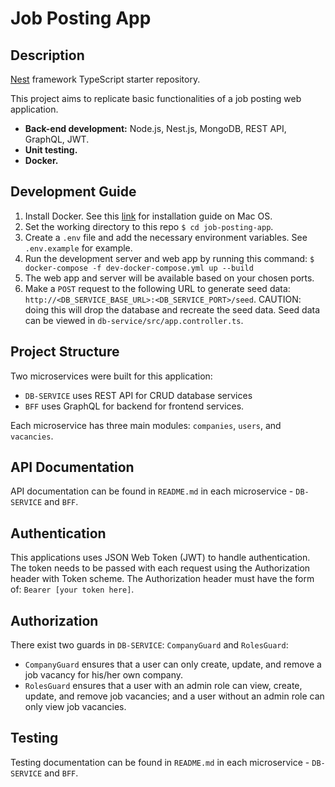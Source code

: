 # Job Posting App

## Description
[Nest](https://github.com/nestjs/nest) framework TypeScript starter repository.

This project aims to replicate basic functionalities of a job posting web application.
- **Back-end development:** Node.js, Nest.js, MongoDB, REST API, GraphQL, JWT.
- **Unit testing.**
- **Docker.**

## Development Guide
1. Install Docker. See this [link](https://docs.docker.com/docker-for-mac/install/) for installation guide on Mac OS.
2. Set the working directory to this repo `$ cd job-posting-app`.
3. Create a `.env` file and add the necessary environment variables. See `.env.example` for example.
4. Run the development server and web app by running this command: `$ docker-compose -f dev-docker-compose.yml up --build`
5. The web app and server will be available based on your chosen ports.
6. Make a `POST` request to the following URL to generate seed data: `http://<DB_SERVICE_BASE_URL>:<DB_SERVICE_PORT>/seed`. CAUTION: doing this will drop the database and recreate  the seed data. Seed data can be viewed in `db-service/src/app.controller.ts`.

## Project Structure
Two microservices were built for this application: 
- `DB-SERVICE` uses REST API for CRUD database services
- `BFF` uses GraphQL for backend for frontend services.

Each microservice has three main modules: `companies`, `users`, and `vacancies`.

## API Documentation
API documentation can be found in `README.md` in each microservice - `DB-SERVICE` and `BFF`.

## Authentication
This applications uses JSON Web Token (JWT) to handle authentication. The token needs to be passed with each request using the Authorization header with Token scheme. The Authorization header must have the form of: `Bearer [your token here]`.

## Authorization
There exist two guards in `DB-SERVICE`: `CompanyGuard` and `RolesGuard`:
- `CompanyGuard` ensures that a user can only create, update, and remove a job vacancy for his/her own company.
- `RolesGuard` ensures that a user with an admin role can view, create, update, and remove job vacancies; and a user without an admin role can only view job vacancies.

## Testing
Testing documentation can be found in `README.md` in each microservice - `DB-SERVICE` and `BFF`.